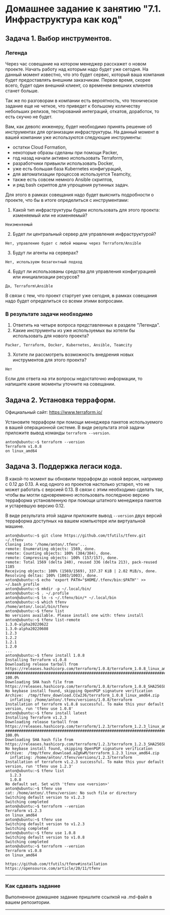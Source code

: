 # Домашнее задание к занятию "7.1. Инфраструктура как код"

## Задача 1. Выбор инструментов. 
 
### Легенда
 
Через час совещание на котором менеджер расскажет о новом проекте. Начать работу над которым надо 
будет уже сегодня. 
На данный момент известно, что это будет сервис, который ваша компания будет предоставлять внешним заказчикам.
Первое время, скорее всего, будет один внешний клиент, со временем внешних клиентов станет больше.

Так же по разговорам в компании есть вероятность, что техническое задание еще не четкое, что приведет к большому
количеству небольших релизов, тестирований интеграций, откатов, доработок, то есть скучно не будет.  
   
Вам, как девопс инженеру, будет необходимо принять решение об инструментах для организации инфраструктуры.
На данный момент в вашей компании уже используются следующие инструменты: 
- остатки Сloud Formation, 
- некоторые образы сделаны при помощи Packer,
- год назад начали активно использовать Terraform, 
- разработчики привыкли использовать Docker, 
- уже есть большая база Kubernetes конфигураций, 
- для автоматизации процессов используется Teamcity, 
- также есть совсем немного Ansible скриптов, 
- и ряд bash скриптов для упрощения рутинных задач.  

Для этого в рамках совещания надо будет выяснить подробности о проекте, что бы в итоге определиться с инструментами:

1. Какой тип инфраструктуры будем использовать для этого проекта: изменяемый или не изменяемый?
```commandline
Неизменяемый
```
2. Будет ли центральный сервер для управления инфраструктурой?
```commandline
Нет, управление будет с любой машины через Terraform/Ansible
```
3. Будут ли агенты на серверах?
```commandline
Нет, используем безагентный подход
```
4. Будут ли использованы средства для управления конфигурацией или инициализации ресурсов? 
```commandline
Да, Terraform\Ansible
```
В связи с тем, что проект стартует уже сегодня, в рамках совещания надо будет определиться со всеми этими вопросами.

### В результате задачи необходимо

1. Ответить на четыре вопроса представленных в разделе "Легенда". 
2. Какие инструменты из уже используемых вы хотели бы использовать для нового проекта? 
```commandline
Packer, Terraform, Docker, Kubernetes, Ansible, Teamcity
```
3. Хотите ли рассмотреть возможность внедрения новых инструментов для этого проекта? 
```commandline
Нет
```

Если для ответа на эти вопросы недостаточно информации, то напишите какие моменты уточните на совещании.


## Задача 2. Установка терраформ. 

Официальный сайт: https://www.terraform.io/

Установите терраформ при помощи менеджера пакетов используемого в вашей операционной системе.
В виде результата этой задачи приложите вывод команды `terraform --version`.
```commandline
anton@ubuntu:~$ terraform --version
Terraform v1.0.8
on linux_amd64
```

## Задача 3. Поддержка легаси кода. 

В какой-то момент вы обновили терраформ до новой версии, например с 0.12 до 0.13. 
А код одного из проектов настолько устарел, что не может работать с версией 0.13. 
В связи с этим необходимо сделать так, чтобы вы могли одновременно использовать последнюю версию терраформа установленную при помощи
штатного менеджера пакетов и устаревшую версию 0.12. 

В виде результата этой задачи приложите вывод `--version` двух версий терраформа доступных на вашем компьютере 
или виртуальной машине.
```commandline
anton@ubuntu:~$ git clone https://github.com/tfutils/tfenv.git ~/.tfenv
Cloning into '/home/anton/.tfenv'...
remote: Enumerating objects: 1569, done.
remote: Counting objects: 100% (384/384), done.
remote: Compressing objects: 100% (157/157), done.
remote: Total 1569 (delta 240), reused 336 (delta 213), pack-reused 1185
Receiving objects: 100% (1569/1569), 337.37 KiB | 2.02 MiB/s, done.
Resolving deltas: 100% (1003/1003), done.
anton@ubuntu:~$ echo 'export PATH="$HOME/.tfenv/bin:$PATH"' >> ~/.bash_profile
anton@ubuntu:~$ mkdir -p ~/.local/bin/
anton@ubuntu:~$ . ~/.profile
anton@ubuntu:~$ ln -s ~/.tfenv/bin/* ~/.local/bin
anton@ubuntu:~$ which tfenv
/home/anton/.local/bin/tfenv
anton@ubuntu:~$ tfenv list
No versions available. Please install one with: tfenv install
anton@ubuntu:~$ tfenv list-remote
1.3.0-alpha20220622
1.3.0-alpha20220608
1.2.3
1.2.2
1.2.1
1.2.0
...
anton@ubuntu:~$ tfenv install 1.0.8
Installing Terraform v1.0.8
Downloading release tarball from https://releases.hashicorp.com/terraform/1.0.8/terraform_1.0.8_linux_amd64.zip
#################################################################################################################################################################################################### 100.0%
Downloading SHA hash file from https://releases.hashicorp.com/terraform/1.0.8/terraform_1.0.8_SHA256SUMS
No keybase install found, skipping OpenPGP signature verification
Archive:  /tmp/tfenv_download.CCw2J6/terraform_1.0.8_linux_amd64.zip
  inflating: /home/anton/.tfenv/versions/1.0.8/terraform  
Installation of terraform v1.0.8 successful. To make this your default version, run 'tfenv use 1.0.8'
anton@ubuntu:~$ tfenv install latest
Installing Terraform v1.2.3
Downloading release tarball from https://releases.hashicorp.com/terraform/1.2.3/terraform_1.2.3_linux_amd64.zip
#################################################################################################################################################################################################### 100.0%
Downloading SHA hash file from https://releases.hashicorp.com/terraform/1.2.3/terraform_1.2.3_SHA256SUMS
No keybase install found, skipping OpenPGP signature verification
Archive:  /tmp/tfenv_download.aZgKwM/terraform_1.2.3_linux_amd64.zip
  inflating: /home/anton/.tfenv/versions/1.2.3/terraform  
Installation of terraform v1.2.3 successful. To make this your default version, run 'tfenv use 1.2.3'
anton@ubuntu:~$ tfenv list
  1.2.3
  1.0.8
No default set. Set with 'tfenv use <version>'
anton@ubuntu:~$ tfenv use
cat: /home/anton/.tfenv/version: No such file or directory
Switching default version to v1.2.3
Switching completed
anton@ubuntu:~$ terraform --version
Terraform v1.2.3
on linux_amd64
anton@ubuntu:~$ tfenv use
Switching default version to v1.2.3
Switching completed
anton@ubuntu:~$ tfenv use 1.0.8
Switching default version to v1.0.8
Switching completed
anton@ubuntu:~$ terraform --version
Terraform v1.0.8
on linux_amd64
```

```commandline
https://github.com/tfutils/tfenv#installation
https://opensource.com/article/20/11/tfenv
```

---

### Как cдавать задание

Выполненное домашнее задание пришлите ссылкой на .md-файл в вашем репозитории.

---